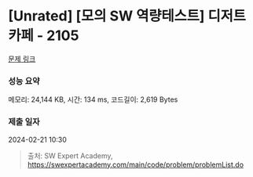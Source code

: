 # [Unrated] [모의 SW 역량테스트] 디저트 카페 - 2105 

[문제 링크](https://swexpertacademy.com/main/code/problem/problemDetail.do?contestProbId=AV5VwAr6APYDFAWu) 

### 성능 요약

메모리: 24,144 KB, 시간: 134 ms, 코드길이: 2,619 Bytes

### 제출 일자

2024-02-21 10:30



> 출처: SW Expert Academy, https://swexpertacademy.com/main/code/problem/problemList.do